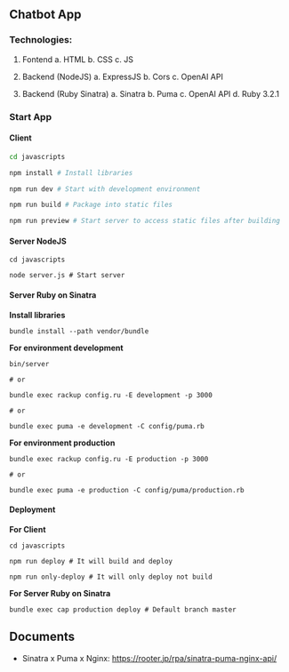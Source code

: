 ## Chatbot App

### Technologies:

1. Fontend
  a. HTML
  b. CSS
  c. JS

2. Backend (NodeJS)
  a. ExpressJS
  b. Cors
  c. OpenAI API

3. Backend (Ruby Sinatra)
  a. Sinatra
  b. Puma
  c. OpenAI API
  d. Ruby 3.2.1

### Start App

#### Client

```bash
cd javascripts

npm install # Install libraries

npm run dev # Start with development environment

npm run build # Package into static files

npm run preview # Start server to access static files after building
```

#### Server NodeJS

```
cd javascripts

node server.js # Start server
```

#### Server Ruby on Sinatra

**Install libraries**
```
bundle install --path vendor/bundle
```

**For environment development**

```
bin/server

# or

bundle exec rackup config.ru -E development -p 3000

# or

bundle exec puma -e development -C config/puma.rb
```

**For environment production**

```
bundle exec rackup config.ru -E production -p 3000

# or

bundle exec puma -e production -C config/puma/production.rb
```

#### Deployment

**For Client**

```
cd javascripts

npm run deploy # It will build and deploy

npm run only-deploy # It will only deploy not build
```

**For Server Ruby on Sinatra**

```
bundle exec cap production deploy # Default branch master
```

## Documents

- Sinatra x Puma x Nginx: https://rooter.jp/rpa/sinatra-puma-nginx-api/
